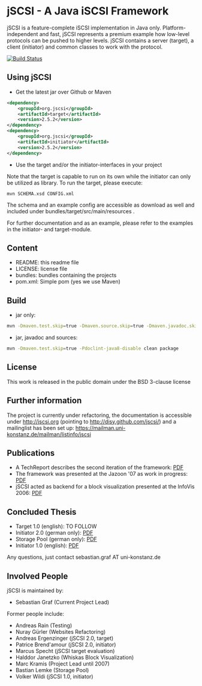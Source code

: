 # jSCSI - A Java iSCSI Framework

jSCSI is a feature-complete iSCSI implementation in Java only.
Platform-independent and fast, jSCSI represents a premium example how low-level protocols can be pushed to higher levels.
jSCSI contains a server (target), a client (initiator) and common classes to work with the protocol.

[![Build Status](https://secure.travis-ci.org/sebastiangraf/jSCSI.png)](http://travis-ci.org/sebastiangraf/jSCSI)

## Using jSCSI

* Get the latest jar over Github or Maven

```xml
<dependency>
	<groupId>org.jscsi</groupId>
	<artifactId>target</artifactId>
	<version>2.5.2</version>
</dependency>
<dependency>
	<groupId>org.jscsi</groupId>
	<artifactId>initiator</artifactId>
	<version>2.5.2</version>
</dependency>
```

* Use the target and/or the initiator-interfaces in your project

Note that the target is capable to run on its own while the initiator can only be utilized as library.
To run the target, please execute:
```
mvn SCHEMA.xsd CONFIG.xml
``` 
The schema and an example config are accessible as download as well and included under bundles/target/src/main/resources .

For further documentation and as an example, please refer to the examples in the initiator- and target-module.

## Content

* README: this readme file
* LICENSE: license file
* bundles: bundles containing the projects
* pom.xml: Simple pom (yes we use Maven)

## Build
* jar only:
```bash
mvn -Dmaven.test.skip=true -Dmaven.source.skip=true -Dmaven.javadoc.skip=true clean package
```
* jar, javadoc and sources:
```bash
mvn -Dmaven.test.skip=true -Pdoclint-java8-disable clean package
```

## License

This work is released in the public domain under the BSD 3-clause license

## Further information

The project is currently under refactoring, the documentation is accessible under http://jscsi.org (pointing to http://disy.github.com/jscsi/) and a mailinglist has been set up:
https://mailman.uni-konstanz.de/mailman/listinfo/jscsi

## Publications

* A TechReport describes the second iteration of the framework: [PDF](http://nbn-resolving.de/urn:nbn:de:bsz:352-opus-84511)
* The framework was presented at the Jazoon '07 as work in progress: [PDF](http://nbn-resolving.de/urn:nbn:de:bsz:352-opus-84424)
* jSCSI acted as backend for a block visualization presented at the InfoVis 2006: [PDF](http://nbn-resolving.de/urn:nbn:de:bsz:352-opus-69096)

## Concluded Thesis

* Target 1.0 (english): TO FOLLOW
* Initiator 2.0 (german only): [PDF](http://nbn-resolving.de/urn:nbn:de:bsz:352-opus-130096)
* Storage Pool (german only): [PDF](http://nbn-resolving.de/urn:nbn:de:bsz:352-opus-58078)
* Initiator 1.0 (english): [PDF](http://nbn-resolving.de/urn:nbn:de:bsz:352-175134)

Any questions, just contact sebastian.graf AT uni-konstanz.de

## Involved People

jSCSI is maintained by:

* Sebastian Graf (Current Project Lead)

Former people include:

* Andreas Rain (Testing)
* Nuray Gürler (Websites Refactoring)
* Andreas Ergenzinger (jSCSI 2.0, target)
* Patrice Brend'amour (jSCSI 2.0, initiator)
* Marcus Specht (jSCSI target evaluation)
* Halddor Janetzko (Whiskas Block Visualization)
* Marc Kramis (Project Lead until 2007)
* Bastian Lemke (Storage Pool)
* Volker Wildi (jSCSI 1.0, initiator)
